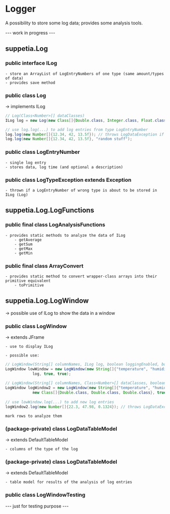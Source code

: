 # Logger

A possibility to store some log data; provides some analysis tools.

--- work in progress ---
## suppetia.Log
### public interface ILog

    - store an ArrayList of LogEntryNumbers of one type (same amount/types of data)
    - provides save method

### public class Log

-> implements ILog

```java
// Log(Class<Number>[] dataClasses)
ILog log = new Log(new Class[]{Double.class, Integer.class, Float.class});

// use log.log(...) to add log entries from type LogEntryNumber
log.log(new Number[]{12.34, 42, 13.5f}); // throws LogDataException if the data classes mismatch
log.log(new Number[]{12.34, 42, 13.5f}, "random stuff");
```

### public class LogEntryNumber

    - single log entry
    - stores data, log time (and optional a description)

### public class LogTypeException extends Exception

    - thrown if a LogEntryNumber of wrong type is about to be stored in ILog (Log)

## suppetia.Log.LogFunctions
### public final class LogAnalysisFunctions

    - provides static methods to analyze the data of ILog
        - getAverage
        - getSum
        - getMax
        - getMin

### public final class ArrayConvert

    - provides static method to convert wrapper-class arrays into their primitive equivalent
        - toPrimitive

## suppetia.Log.LogWindow
-> possible use of ILog to show the data in a window

### public class LogWindow
-> extends JFrame

    - use to display ILog

    - possible use:

```java
// LogWindow(String[] columnNames, ILog log, boolean loggingEnabled, boolean saveOnClose)
LogWindow lowWindow = new LogWindow(new String[]{"temperature", "humidity", "brightness"},
			log, true, true);
						
// LogWindow(String[] columnNames, Class<Number>[] dataClasses, boolean loggingEnabled)
LogWindow logWindow2 = new LogWindow(new String[]{"temperature", "humidity", "brightness"},
			new Class[]{Double.class, Double.class, Double.class}, true);
						
// use lowWindow.log(...) to add new log entries
logWindow2.log(new Number[]{22.3, 47.98, 0.1324}); // throws LogDataException if the data classes mismatch
```

    mark rows to analyze them
### (package-private) class LogDataTableModel
-> extends DefaultTableModel

    - columns of the type of the log

### (package-private) class LogDataTableModel

-> extends DefaultTableModel

    - table model for results of the analysis of log entries

### public class LogWindowTesting

--- just for testing purpose ---